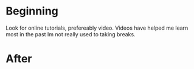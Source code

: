 # Beginning 
Look for online tutorials, prefereably video. Videos have helped me learn most in the past
Im not really used to taking breaks. 

# After
